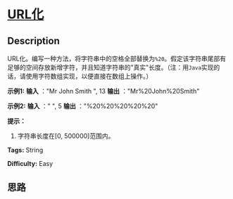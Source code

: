 # [URL化][title]

## Description

URL化。编写一种方法，将字符串中的空格全部替换为`%20`。假定该字符串尾部有足够的空间存放新增字符，并且知道字符串的"真实"长度。（注：用`Java`实现的话，请使用字符数组实现，以便直接在数组上操作。）

**示例1:**
            **输入** ："Mr John Smith    ", 13    **输出** ："Mr%20John%20Smith"    

**示例2:**
            **输入** ："               ", 5    **输出** ："%20%20%20%20%20"    

**提示：**

  1. 字符串长度在[0, 500000]范围内。


**Tags:** String

**Difficulty:** Easy

## 思路

[title]: https://leetcode-cn.com/problems/string-to-url-lcci
